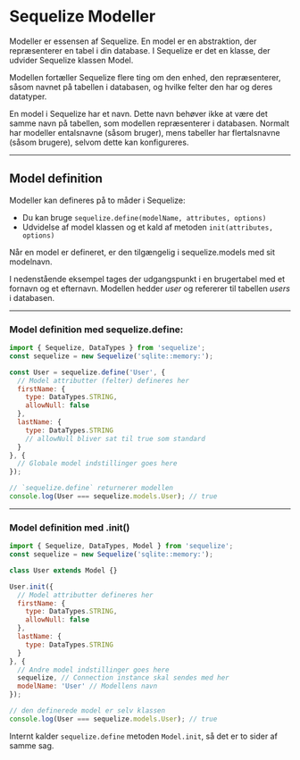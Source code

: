# Sequelize Modeller
Modeller er essensen af Sequelize. En model er en abstraktion, der repræsenterer en tabel i din database. I Sequelize er det en klasse, der udvider Sequelize klassen Model.

Modellen fortæller Sequelize flere ting om den enhed, den repræsenterer, såsom navnet på tabellen i databasen, og hvilke felter den har og deres datatyper.

En model i Sequelize har et navn. Dette navn behøver ikke at være det samme navn på tabellen, som modellen repræsenterer i databasen. Normalt har modeller entalsnavne (såsom bruger), mens tabeller har flertalsnavne (såsom brugere), selvom dette kan konfigureres.
___
## Model definition
Modeller kan defineres på to måder i Sequelize:

- Du kan bruge `sequelize.define(modelName, attributes, options)`
- Udvidelse af model klassen og et kald af metoden `init(attributes, options)`

Når en model er defineret, er den tilgængelig i sequelize.models med sit modelnavn.

I nedenstående eksempel tages der udgangspunkt i en brugertabel med et fornavn og et efternavn. Modellen hedder *user* og refererer til tabellen *users* i databasen.
___
### Model definition med sequelize.define:
```js
import { Sequelize, DataTypes } from 'sequelize';
const sequelize = new Sequelize('sqlite::memory:');

const User = sequelize.define('User', {
  // Model attributter (felter) defineres her
  firstName: {
    type: DataTypes.STRING,
    allowNull: false
  },
  lastName: {
    type: DataTypes.STRING
    // allowNull bliver sat til true som standard
  }
}, {
  // Globale model indstillinger goes here
});

// `sequelize.define` returnerer modellen
console.log(User === sequelize.models.User); // true
```
___
### Model definition med .init()
```js
import { Sequelize, DataTypes, Model } from 'sequelize';
const sequelize = new Sequelize('sqlite::memory:');

class User extends Model {}

User.init({
  // Model attributter defineres her
  firstName: {
    type: DataTypes.STRING,
    allowNull: false
  },
  lastName: {
    type: DataTypes.STRING
  }
}, {
  // Andre model indstillinger goes here
  sequelize, // Connection instance skal sendes med her
  modelName: 'User' // Modellens navn 
});

// den definerede model er selv klassen
console.log(User === sequelize.models.User); // true
```
Internt kalder `sequelize.define` metoden `Model.init`, så det er to sider af samme sag.